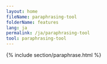 ```yaml
---
layout: home
fileName: paraphrasing-tool
folderName: features
lang: ja
permalink: /ja/paraphrasing-tool
tool: paraphrasing-tool
---
```

{% include section/paraphrase.html %}

